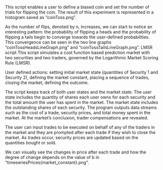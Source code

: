 This script enables a user to define a biased coin and set the number of trials for flipping the coin. The result of this experiment is represented in a histogram saved as “coinToss.png”. 

As the number of flips, denoted by n, increases, we can start to notice an interesting pattern:  the probability of flipping a heads and the probability of flipping a tails begin to converge towards the user-defined probabilities. This convergence can be seen in the two line graphs “coinTossHeadsLineGraph.png” and “coinTossTailsLineGraph.png”. 
LMSR script
This script simulates a cost function based prediction market with two securities and two traders, governed by the Logarithmic Market Scoring Rule (LMSR). 

User defined actions: setting initial market state (quantities of Security 1 and Security 2), defining the market constant, placing a sequence of trades, closing the market, defining the outcome.

The script keeps track of both user states and the market state. The user state includes the quantity of shares each user owns for each security and the total amount the user has spent in the market. The market state includes the outstanding shares of each security. The program outputs data streams such as the cost of a trade, security prices, and total money spent in the market. At the market’s conclusion, trader compensations are revealed. 

The user can input trades to be executed on behalf of any of the traders in the market and they are prompted after each trade if they wish to close the market. As trades occur, security prices are updated based on the quantities bought or sold.

We can visually see the changes in price after each trade and how the degree of change depends on the value of b in “timeseriesPrices{market_constant}.png”.
